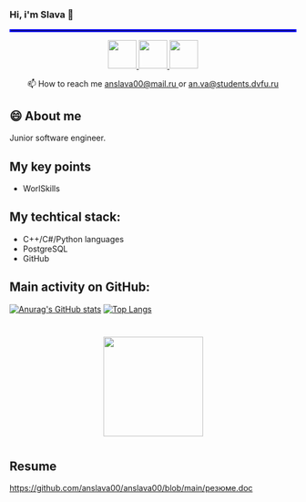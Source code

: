 ### Hi, i'm Slava 👋
<hr style="border: 2px solid blue;">

<p align='center'>
  <a href="https://t.me/VAAn000">
     <img height=50 src="https://img.shields.io/badge/Telegram-2CA5E0?style=for-the-badge&logo=telegram&logoColor=white"/>
  </a>
  <a href="https://vk.com/vaan000">
     <img height=50 src="https://img.shields.io/badge/вконтакте-%232E87FB.svg?&style=for-the-badge&logo=vk&logoColor=white"/>
  </a>
  <a href="https://wa.me/79622201765">
     <img height=50 src="https://img.shields.io/badge/WhatsApp-25D366?style=for-the-badge&logo=whatsapp&logoColor=white"/>
  </a>
  <div align="center">
    📫 How to reach me <a href="mailto:anslava00@mail.ru"> anslava00@mail.ru </a>
    or  <a href="mailto:an.va@students.dvfu.ru"> an.va@students.dvfu.ru </a>
  </div>
</p>

## 😄 About me
Junior software engineer.

## My key points
* WorlSkills

## My techtical stack:

* С++/C#/Python languages
* PostgreSQL
* GitHub

## Main activity on GitHub:

[![Anurag's GitHub stats](https://github-readme-stats.vercel.app/api?username=anslava00)](https://github.com/anslava00/github-readme-stats)
[![Top Langs](https://github-readme-stats.vercel.app/api/top-langs/?username=anslava00&layout=compact)](https://github.com/anslava00/github-readme-stats)

<div align="center" style="margin: 40px 0">
   <a href="https://github.com/anslava00/github-profile-views-counter">
       <img width="175px" src="https://komarev.com/ghpvc/?username=anslava00&color=DE002D">
   </a>
</div>

## Resume

<https://github.com/anslava00/anslava00/blob/main/резюме.doc>

